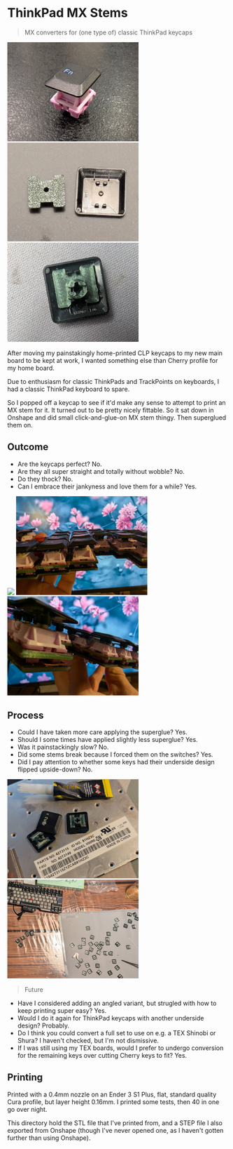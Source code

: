 # ThinkPad MX Stems

> MX converters for (one type of) classic ThinkPad keycaps

<img src="images/single.jpg" width="300"/>   <img src="images/fit.jpg" width="300"/> <img src="images/glued.jpg" width="300"/>

After moving my painstakingly home-printed CLP keycaps to my new main board to be kept at work, 
I wanted something else than Cherry profile for my home board.

Due to enthusiasm for classic ThinkPads and TrackPoints on keyboards, I had a classic ThinkPad keyboard to spare.

So I popped off a keycap to see if it'd make any sense to attempt to print an MX stem for it. It turned out to be pretty nicely fittable. So it sat down in Onshape and did small click-and-glue-on MX stem thingy. Then superglued them on.

## Outcome
- Are the keycaps perfect? No. 
- Are they all super straight and totally without wobble? No.
- Do they thock? No.
- Can I embrace their jankyness and love them for a while? Yes.

<img src="images/on_top.jpg" width="300"/> <img src="images/gritty_night_side_1.jpg" width="300"/> <img src="images/gritty_night_side_2.jpg" width="300"/> 

## Process
- Could I have taken more care applying the superglue? Yes.
- Should I some times have applied slightly less superglue? Yes.
- Was it painstackingly slow? No.
- Did some stems break because I forced them on the switches? Yes.
- Did I pay attention to whether some keys had their underside design flipped upside-down? No.

<img src="images/fru.jpg" width="300"/> <img src="images/work.jpg" width="300"/>

> Future
- Have I considered adding an angled variant, but strugled with how to keep printing super easy? Yes.
- Would I do it again for ThinkPad keycaps with another underside design? Probably.
- Do I think you could convert a full set to use on e.g. a TEX Shinobi or Shura? I haven't checked, but I'm not dismissive.
- If I was still using my TEX boards, would I prefer to undergo conversion for the remaining keys over cutting Cherry keys to fit? Yes.

## Printing
Printed with a 0.4mm nozzle on an Ender 3 S1 Plus, flat, standard quality Cura profile, but layer height 0.16mm. I printed some tests, then 40 in one go over night.

This directory hold the STL file that I've printed from, and a STEP file I also exported from Onshape (though I've never opened one, as I haven't gotten further than using Onshape).
